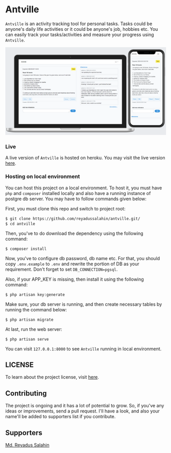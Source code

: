 # Antville

`Antville` is an activity tracking tool for personal tasks. Tasks could be anyone's daily life activities or it could be anyone's job, hobbies etc. You can easily track your tasks/activities and measure your progress using `Antville`.

![Thumbnail](./screenshots/app.png)

### Live
A live version of `Antville` is hosted on heroku. You may visit the live version [here](http://antville.herokuapp.com).

### Hosting on local environment
You can host this project on a local environment. To host it, you must have `php` and `composer` installed locally and also have a running instance of postgre db server. You may have to follow commands given below:
  
First, you must clone this repo and switch to project root:  

```
$ git clone https://github.com/reyadussalahin/antville.git/
$ cd antville
```

Then, you've to do download the dependency using the following command:
```
$ composer install
```

Now, you've to configure db password, db name etc. For that, you should copy `.env.example` to `.env` and rewrite the portion of DB as your requirement. Don't forget to set `DB_CONNECTION=pgsql`.

Also, if your APP_KEY is missing, then install it using the following command:
```
$ php artisan key:generate
```

Make sure, your db server is running, and then create necessary tables by running the command below:
```
$ php artisan migrate
```

At last, run the web server:
```
$ php artisan serve
```

You can visit `127.0.0.1:8000` to see `Antville` running in local environment.


## LICENSE
To learn about the project license, visit [here](https://github.com/reyadussalahin/Antville/blob/master/LICENSE.md).


## Contributing
The project is ongoing and it has a lot of potential to grow. So, if you've any ideas or improvements, send a pull request. I'll have a look, and also your name'll be added to supporters list if you contribute.

## Supporters
[Md. Reyadus Salahin](https://github.com/reyadussalahin)